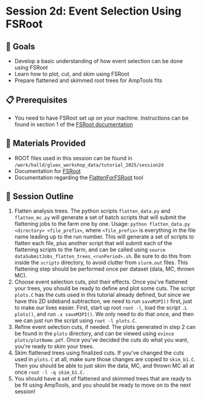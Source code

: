 # Session 2d: Event Selection Using FSRoot

## :dart: Goals
- Develop a basic understanding of how event selection can be done using FSRoot
- Learn how to plot, cut, and skim using FSRoot
- Prepare flattened and skimmed root trees for AmpTools fits

## :clipboard: Prerequisites
- You need to have FSRoot set up on your machine. Instructions can be found in section 1 of the [FSRoot documentation](https://github.com/remitche66/FSRoot/blob/master/Documentation/FSRoot.pdf)

## :file_folder: Materials Provided
- ROOT files used in this session can be found in `/work/halld/gluex_workshop_data/tutorial_2025/session2d`
- Documentation for [FSRoot](https://github.com/remitche66/FSRoot/blob/master/Documentation/FSRoot.pdf)
- Documentation regarding the [FlattenForFSRoot](https://github.com/remitche66/FSRoot/blob/master/Documentation/FSRoot.pdf) tool

## :memo: Session Outline
1. Flatten analysis trees. The python scripts `flatten_data.py` and `flatten_mc.py` will generate a set of batch scripts that will submit the flattening jobs to the farm one by one. Usage: ```python flatten_data.py <directory> <file_prefix>```, where `<file_prefix>` is everything in the file name leading up to the run number. This will generate a set of scripts to flatten each file, plus another script that will submit each of the flattening scripts to the farm, and can be called using ```source dataSubmitJobs_flatten_trees_<runPeriod>.sh```. Be sure to do this from inside the `scripts` directory, to avoid clutter from `slurm.out` files. This flattening step should be performed once per dataset (data, MC, thrown MC).
2. Choose event selection cuts, plot their effects. Once you've flattened your trees, you should be ready to define and plot some cuts. The script `plots.C` has the cuts used in this tutorial already defined, but since we have this 2D sideband subtraction, we need to run `saveM3PI()` first, just to make our lives easier. First, start up root ```root -l```, load the script ```.L plots()```, and run ```.x saveM3PI()```. We only need to do that once, and then we can just run the script using ```root -l plots.C```.
3. Refine event selection cuts, if needed. The plots generated in step 2 can be found in the `plots` directory, and can be viewed using ```evince plots/plotName.pdf```. Once you've decided the cuts do what you want, you're ready to skim your trees. 
4. Skim flattened trees using finalized cuts. If you've changed the cuts used in `plots.C` at all, make sure those changes are copied to `skim_b1.C`. Then you should be able to just skim the data, MC, and thrown MC all at once ```root -l -q skim_b1.C```.
5. You should have a set of flattened and skimmed trees that are ready to be fit using AmpTools, and you should be ready to move on to the next session!

